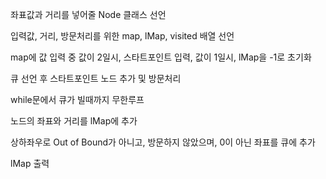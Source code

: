좌표값과 거리를 넣어줄 Node 클래스 선언

입력값, 거리, 방문처리를 위한 map, lMap, visited 배열 선언

map에 값 입력 중 값이 2일시, 스타트포인트 입력, 값이 1일시, lMap을 -1로 초기화

큐 선언 후 스타트포인트 노드 추가 및 방문처리

while문에서 큐가 빌때까지 무한루프

노드의 좌표와 거리를 lMap에 추가

상하좌우로 Out of Bound가 아니고, 방문하지 않았으며, 0이 아닌 좌표를 큐에 추가

lMap 출력
